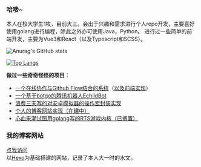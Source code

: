 ### 哈喽~

本人在校大学生1枚，目前大三。会出于兴趣和需求进行个人repo开发，主要喜好使用golang进行编程，除此之外亦可使用Java，Python。
进行过一些简单的前端开发，主要为Vue3和React（以及Typescript和SCSS）。

![Anurag's GitHub stats](https://github-readme-stats.vercel.app/api?username=ElectRICdll&show_icons=true&title_color=0f285a&text_color=061229&icon_color=588b04&border_color=ffffff40&locale=cn)

[![Top Langs](https://github-readme-stats.vercel.app/api/top-langs/?username=ElectRICdll&layout=donut&title_color=0f285a&text_color=061229&icon_color=588b04&border_color=ffffff40&locale=cn)](https://github.com/anuraghazra/github-readme-stats)


**做过一些奇奇怪怪的项目**：
* [一个在线协作与Github Flow结合的系统](https://github.com/ElectRICdll/Campfire)（[以及前端实现](https://github.com/wryte123/camp-v3)）
* [一个基于botgo的腾讯机器人EchildBot](https://github.com/ElectRICdll/EchildBot)
* [浪费三天写的对安卓模拟器的操作宏封装实现](https://github.com/ElectRICdll/MoonluxMarco)
* [个人的博客网站实现（在建中）](https://github.com/ElectRICdll/elz-blog)
* [心血来潮试图用golang写的RTS游戏内核（已搁置）](https://github.com/ElectRICdll/KONN)

### 我的博客网站
[点我访问](https://elzchannel.online)  
以[Hexo](https://github.com/hexojs/hexo)为基础搭建的网站，记录了本人大一时的水文。

